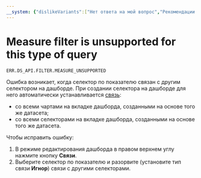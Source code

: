 ```yaml
---
__system: {"dislikeVariants":["Нет ответа на мой вопрос","Рекомендации не помогли","Содержание не соответствует заголовку","Другое"]}
---
```

# Measure filter is unsupported for this type of query

`ERR.DS_API.FILTER.MEASURE_UNSUPPORTED`

Ошибка возникает, когда селектор по показателю связан с другим селектором на дашборде.
При создании селектора на дашборде для него автоматически устанавливается [связь](../../dashboard/link.md):

* со всеми чартами на вкладке дашборда, созданными на основе того же датасета;
* со всеми селекторами на вкладке дашборда, созданными на основе того же датасета.

Чтобы исправить ошибку:

1. В режиме редактирования дашборда в правом верхнем углу нажмите кнопку **Связи**.
1. Выберите селектор по показателю и разорвите (установите тип связи **Игнор**) связи с другими селекторами.
